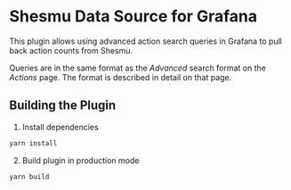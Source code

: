 # Shesmu Data Source for Grafana

This plugin allows using advanced action search queries in Grafana to pull back
action counts from Shesmu.

Queries are in the same format as the _Advanced_ search format on the _Actions_
page. The format is described in detail on that page.

## Building the Plugin
1. Install dependencies
```BASH
yarn install
```
2. Build plugin in production mode
```BASH
yarn build
```
